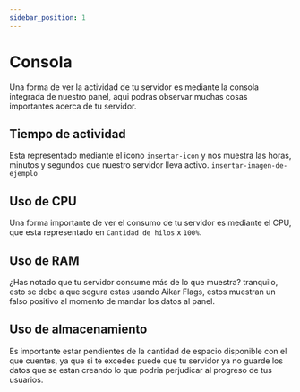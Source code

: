 ```yaml
---
sidebar_position: 1
---
```


# Consola

Una forma de ver la actividad de tu servidor es mediante la consola integrada de nuestro panel, aqui podras observar muchas cosas importantes acerca de tu servidor.

## Tiempo de actividad

Esta representado mediante el icono
`insertar-icon` y nos muestra las horas, minutos y segundos que nuestro servidor lleva activo. `insertar-imagen-de-ejemplo`


## Uso de CPU

Una forma importante de ver el consumo de tu servidor es mediante el CPU, que esta representado en `Cantidad de hilos` x `100%`.

## Uso de RAM

¿Has notado que tu servidor consume más de lo que muestra? tranquilo, esto se debe a que segura estas usando Aikar Flags, estos muestran un falso positivo al momento de mandar los datos al panel.

## Uso de almacenamiento

Es importante estar pendientes de la cantidad de espacio disponible con el que cuentes, ya que si te excedes puede que tu servidor ya no guarde los datos que se estan creando lo que podria perjudicar al progreso de tus usuarios.
